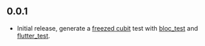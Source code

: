 ## 0.0.1
- Initial release, generate a [freezed cubit][1] test with [bloc_test][2] and [flutter_test][3].

[1]: https://github.com/aumb/mason_templates/tree/main/bricks/freezed_cubit
[2]: https://pub.dev/packages/bloc_test
[3]: https://api.flutter.dev/flutter/flutter_test/flutter_test-library.html
